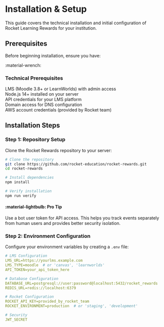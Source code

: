 # Installation & Setup

This guide covers the technical installation and initial configuration of Rocket Learning Rewards for your institution.

## Prerequisites

Before beginning installation, ensure you have:

<div class="implementation-checklist">
  <div class="checklist-header">
    <div class="checklist-icon">:material-wrench:</div>
    <h3 class="checklist-title">Technical Prerequisites</h3>
  </div>
  
  <div class="checklist-item">
    <div class="checklist-checkbox" tabindex="0"></div>
    <div class="checklist-text">LMS (Moodle 3.8+ or LearnWorlds) with admin access</div>
  </div>
  
  <div class="checklist-item">
    <div class="checklist-checkbox" tabindex="0"></div>
    <div class="checklist-text">Node.js 14+ installed on your server</div>
  </div>
  
  <div class="checklist-item">
    <div class="checklist-checkbox" tabindex="0"></div>
    <div class="checklist-text">API credentials for your LMS platform</div>
  </div>
  
  <div class="checklist-item">
    <div class="checklist-checkbox" tabindex="0"></div>
    <div class="checklist-text">Domain access for DNS configuration</div>
  </div>
  
  <div class="checklist-item">
    <div class="checklist-checkbox" tabindex="0"></div>
    <div class="checklist-text">AWS account credentials (provided by Rocket team)</div>
  </div>
</div>

## Installation Steps

### Step 1: Repository Setup

Clone the Rocket Rewards repository to your server:

```bash
# Clone the repository
git clone https://github.com/rocket-education/rocket-rewards.git
cd rocket-rewards

# Install dependencies
npm install

# Verify installation
npm run verify
```

<div class="alert alert-info">
  <h4>:material-lightbulb: Pro Tip</h4>
  <p>Use a bot user token for API access. This helps you track events separately from human users and provides better security isolation.</p>
</div>

### Step 2: Environment Configuration

Configure your environment variables by creating a `.env` file:

```yaml
# LMS Configuration
LMS_URL=https://yourlms.example.com
LMS_TYPE=moodle  # or 'canvas', 'learnworlds'
API_TOKEN=your_api_token_here

# Database Configuration
DATABASE_URL=postgresql://user:password@localhost:5432/rocket_rewards
REDIS_URL=redis://localhost:6379

# Rocket Configuration
ROCKET_API_KEY=provided_by_rocket_team
ROCKET_ENVIRONMENT=production  # or 'staging', 'development'

# Security
JWT_SECRET